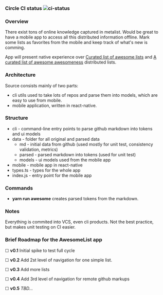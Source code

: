 ### Circle CI status ![ci-status](https://circleci.com/gh/ilyaivanov/AwesomeListApp.png?circle-token=44aac7759de8560e97ee68c478d2e9c680622b0f)

### Overview
There exist tons of online knowledge captured in metalist. Would be great to have a mobile app to access all this distributed information offline. Mark some lists as favorites from the mobile and keep track of what's new is comming.

App will present native experience over [Curated list of awesome lists](https://github.com/sindresorhus/awesome) and [A curated list of awesome awesomeness](https://github.com/bayandin/awesome-awesomeness) distributed lists.

### Architecture
Source consists mainly of two parts:

- cli utils used to take lots of repos and parse them into models, which are easy to use from mobile.
- mobile application, written in react-native.

### Structure
- cli - command-line entry points to parse github markdown into tokens and ui models
- data - folder for all original and parsed data
   - md - initial data from github (used mostly for unit test, consistency validation, metrics)
   - parsed - parsed markdown into tokens (used for unit test)
   - models - ui models used from the mobile app
- mobile - mobile app in react-native
- types.ts - types for the whole app
- index.js - entry point for the mobile app

### Commands
- **yarn run awesome** creates parsed tokens from the markdown.

### Notes
Everything is commited into VCS, even cli products. Not the best practice, but makes unit testing on CI easier.

### Brief Roadmap for the AwesomeList app

☐ **v0.1** Initial spike to test full cycle

☐ **v0.2** Add 2st level of navigation for one simple list.

☐ **v0.3** Add more lists

☐ **v0.4** Add 3rd level of navigation for remote github markups

☐ **v0.5** *TBD...*


